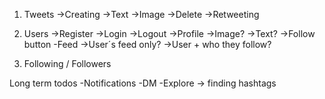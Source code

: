 1. Tweets
   ->Creating
   ->Text
   ->Image
   ->Delete
   ->Retweeting

2. Users
   ->Register
   ->Login
   ->Logout
   ->Profile
   ->Image?
   ->Text?
   ->Follow button
   -Feed
   ->User´s feed only?
   ->User + who they follow?

3. Following / Followers

Long term todos
-Notifications
-DM
-Explore -> finding hashtags
